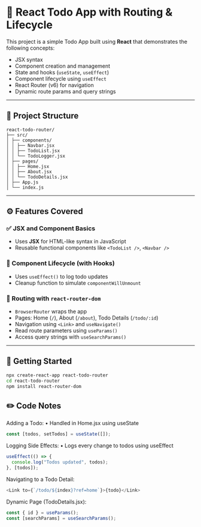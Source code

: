 # 📝 React Todo App with Routing & Lifecycle

This project is a simple Todo App built using **React** that demonstrates the following concepts:

- JSX syntax
- Component creation and management
- State and hooks (`useState`, `useEffect`)
- Component lifecycle using `useEffect`
- React Router (v6) for navigation
- Dynamic route params and query strings

---

## 📁 Project Structure

```
react-todo-router/
├── src/
│ ├── components/
│ │ ├── Navbar.jsx
│ │ ├── TodoList.jsx
│ │ └── TodoLogger.jsx
│ ├── pages/
│ │ ├── Home.jsx
│ │ ├── About.jsx
│ │ └── TodoDetails.jsx
│ ├── App.js
│ └── index.js
```
---

## ⚙️ Features Covered

### ✅ JSX and Component Basics

- Uses **JSX** for HTML-like syntax in JavaScript
- Reusable functional components like `<TodoList />`, `<Navbar />`

### 🔁 Component Lifecycle (with Hooks)

- Uses `useEffect()` to log todo updates
- Cleanup function to simulate `componentWillUnmount`

### 🔗 Routing with `react-router-dom`

- `BrowserRouter` wraps the app
- Pages: Home (`/`), About (`/about`), Todo Details (`/todo/:id`)
- Navigation using `<Link>` and `useNavigate()`
- Read route parameters using `useParams()`
- Access query strings with `useSearchParams()`

---

## 🚀 Getting Started

```bash
npx create-react-app react-todo-router
cd react-todo-router
npm install react-router-dom
```

## ✏️ Code Notes

Adding a Todo:
• Handled in Home.jsx using useState

```js
const [todos, setTodos] = useState([]);
```

Logging Side Effects:
• Logs every change to todos using useEffect

```js
useEffect(() => {
  console.log("Todos updated", todos);
}, [todos]);
```

Navigating to a Todo Detail:

```js
<Link to={`/todo/${index}?ref=home`}>{todo}</Link>
```

Dynamic Page (TodoDetails.jsx):

```js
const { id } = useParams();
const [searchParams] = useSearchParams();
```

